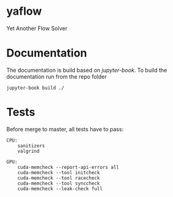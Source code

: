 # yaflow

Yet Another Flow Solver

# Documentation

The documentation is build based on _jupyter-book_. To build the documentation
run from the repo folder
```
jupyter-book build ./
```

# Tests

Before merge to master, all tests have to pass:

    CPU:
        sanitizers
        valgrind

    GPU:
        cuda-memcheck --report-api-errors all
        cuda-memcheck --tool initcheck
        cuda-memcheck --tool racecheck
        cuda-memcheck --tool synccheck
        cuda-memcheck --leak-check full

